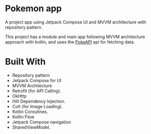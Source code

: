 # Pokemon app

A project app using Jetpack Compose UI and MVVM architecture with repository pattern.


This project has a module and main app following MVVM architecture approach with kotlin, and uses the [PokeAPI](https://pokeapi.co/) api for fetching data.

# Built With
+ Repository pattern
+ Jetpack Compose for UI
+ MVVM Architecture
+ Retrofit (for API Calling).
+ OkHttp
+ Hilt Dependency Injection.
+ Colt (for Image Loading).
+ Kotlin Coroutines.
+ Kotlin Flow
+ Jetpack Compose navigation
+ SharedViewModel.
